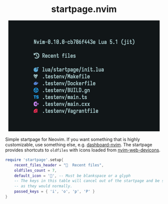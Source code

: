 <h1 align="center">startpage.nvim</h1>
<p align="center">
  <img src="screenshot.png"/>
</p>

Simple startpage for Neovim. If you want something that is highly customizable,
use something else, e.g. [dashboard-nvim](https://github.com/nvimdev/dashboard-nvim).
The startpage provides shortcuts to `oldfiles` with icons loaded from
[nvim-web-devicons](https://github.com/nvim-tree/nvim-web-devicons).

```lua
require 'startpage'.setup{
    recent_files_header = "  Recent files",
    oldfiles_count = 7,
    default_icon = '', -- Must be blankspace or a glyph
    -- The keys in this table will cancel out of the startpage and be sent
    -- as they would normally.
    passed_keys = { 'i', 'o', 'p', 'P' }
}
```


